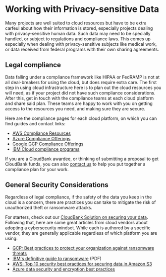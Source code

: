 # Working with Privacy-sensitive Data

Many projects are well suited to cloud resources but have to be extra carfeul about how their information is stored, especially projects dealing with privacy-sensitive human data. Such data may need to be specially handled, or subject to regulations and compliance laws. This comes up especially when dealing with privacy-sensitive subjects like medical work, or data received from federal programs with their own sharing agreements.

## Legal compliance

Data falling under a compliance framework like HIPAA or FedRAMP  is not at all deal-breakers for using the cloud, but does require extra care. The first step in using cloud infrastructure here is to plan out the cloud resources you will need, as if your project did not have such compliance considerations. After this, get in touch with the compliance teams at each cloud platform and share said plan. These teams are happy to work with you on getting access to the resources you need, and making sure they are secure.

Here are the compliance pages for each cloud platform, on which you can find guides and contact links:
- [AWS Compliance Resources](https://aws.amazon.com/compliance/resources/)
- [Azure Compliance Offerings](https://docs.microsoft.com/en-us/azure/compliance/)
- [Google GCP Compliance Offerings](https://cloud.google.com/security/compliance/offerings)
- [IBM Cloud compliance programs](https://www.ibm.com/cloud/compliance)

If you are a CloudBank awardee, or thinking of submitting a proposal to get CloudBank funds, you can also [contact us](mailto:help@cloudbank.org) to help you put together a compliance plan for your work.

## General Security Considerations

Regardless of legal compliance, if the safety of the data you keep in the cloud is a concern, there are practices you can take to mitigate the risk of unauthorized theft or ransomware attacks.

For starters, check out our [CloudBank Solution on securing your data](../../solutions/cbs-security). Following that, here are some great articles from cloud vendors about adopting a cybersecurity mindset. While each is authored by a specific vendor, they are generally applicable regardless of which platform you are using.

- [GCP: Best practices to protect your organization against ransomware threats](https://cloud.google.com/blog/products/identity-security/5-pillars-of-protection-to-prevent-ransomware-attacks)
- [IBM's definitive guide to ransomware](https://www.ibm.com/downloads/cas/EV6NAQR4) (PDF)
- [AWS: Top 10 security best practices for securing data in Amazon S3](https://aws.amazon.com/blogs/security/top-10-security-best-practices-for-securing-data-in-amazon-s3/)
- [Azure data security and encryption best practices
](https://docs.microsoft.com/en-us/azure/security/fundamentals/data-encryption-best-practices)

